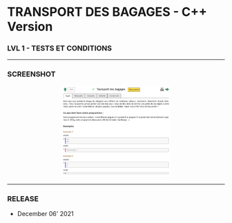 # TRANSPORT DES BAGAGES - C++ Version
### LVL 1 - TESTS ET CONDITIONS

---
### **SCREENSHOT**

<div align="center">
    <img
        src="https://github.com/Ayckinn/CPP/blob/main/FRANCE_IOI/LEVEL_01/5_Tests_et_conditions/1_transport_bagages/todo.png"
        alt="DEMO"
        style="width:50%">
</div>

---
### **RELEASE**

- December 06' 2021